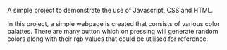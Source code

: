 A simple project to demonstrate the use of Javascript, CSS and HTML.

In this project, a simple webpage is created that consists of various color palattes.
There are many button which on pressing will generate random colors along with their rgb values that could be utilised for reference.